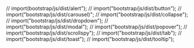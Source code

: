 // import(bootstrap/js/dist/alert");
// import("bootstrap/js/dist/button");
// import("bootstrap/js/dist/carousel)";
// import("bootstrap/js/dist/collapse");
// import("bootstrap/js/dist/dropdown");
// import("bootstrap/js/dist/modal");
// import("bootstrap/js/dist/popover");
// import("bootstrap/js/dist/scrollspy");
// import("bootstrap/js/dist/tab");
// import("bootstrap/js/dist/toast");
// import("bootstrap/js/dist/tooltip");